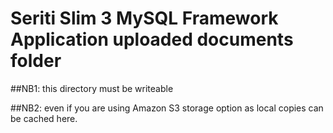 # Seriti Slim 3 MySQL Framework Application uploaded documents folder

##NB1: this directory must be writeable

##NB2: even if you are using Amazon S3 storage option as local copies can be cached here.
